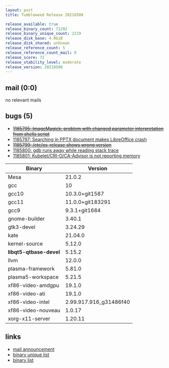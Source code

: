 ```yaml
---
layout: post
title: Tumbleweed Release 20210508

release_available: true
release_binary_count: 71292
release_binary_unique_count: 2219
release_disk_base: 4.0GiB
release_disk_shared: unknown
release_reference_count: 5
release_reference_count_mail: 0
release_score: 72
release_stability_level: moderate
release_version: 20210508
---
```


## mail (0:0)

no relevant mails

## bugs (5)

<!--more-->

- ~~[1185795: ImageMagick: problem with changed parameter interpretation from shells script](https://bugzilla.opensuse.org/show_bug.cgi?id=1185795)~~
- [1185797: Searching in PPTX document makes LibreOffice crash](https://bugzilla.opensuse.org/show_bug.cgi?id=1185797)
- ~~[1185799: /etc/os-release shows wrong version](https://bugzilla.opensuse.org/show_bug.cgi?id=1185799)~~
- [1185800: gdb runs away while reading stack trace](https://bugzilla.opensuse.org/show_bug.cgi?id=1185800)
- [1185801: Kubelet/CRI-O/CA-Advisor is not reporting memory](https://bugzilla.opensuse.org/show_bug.cgi?id=1185801)

Binary | Version
--- | ---
Mesa | 21.0.2
gcc | 10
gcc10 | 10.3.0+git1587
gcc11 | 11.0.0+git183291
gcc9 | 9.3.1+git1684
gnome-builder | 3.40.1
gtk3-devel | 3.24.29
kate | 21.04.0
kernel-source | 5.12.0
**libqt5-qtbase-devel** | 5.15.2
llvm | 12.0.0
plasma-framework | 5.81.0
plasma5-workspace | 5.21.5
xf86-video-amdgpu | 19.1.0
xf86-video-ati | 19.1.0
xf86-video-intel | 2.99.917.916_g31486f40
xf86-video-nouveau | 1.0.17
xorg-x11-server | 1.20.11

## links

- [mail announcement](https://github.com/boombatower/tumbleweed-review/issues/10)
- [binary unique list](http://download.opensuse.org/history/20210508/rpm.unique.list)
- [binary list](http://download.opensuse.org/history/20210508/rpm.list)
